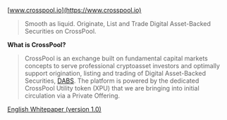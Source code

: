 [www.crosspool.io](https://www.crosspool.io)

> Smooth as liquid. Originate, List and Trade Digital Asset-Backed Securities on CrossPool.

**What is CrossPool?**

> CrossPool is an exchange built on fundamental capital markets concepts to serve professional cryptoasset investors and optimally support origination, listing and trading of Digital Asset-Backed Securities, [DABS](en/glossary/#dabs).
‍The platform is powered by the dedicated CrossPool Utility token (XPU) that we are bringing into initial circulation via a Private Offering.

[English Whitepaper (version 1.0)](en/whitepaper.md)
